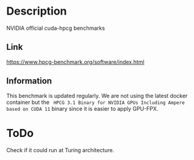 # Description
NVIDIA official cuda-hpcg benchmarks

## Link 
https://www.hpcg-benchmark.org/software/index.html

## Information
This benchmark is updated regularly. We are not using the latest docker container but the `
HPCG 3.1 Binary for NVIDIA GPUs Including Ampere based on CUDA 11` binary since it is easier to apply GPU-FPX. 

# ToDo
Check if it could run at Turing architecture.